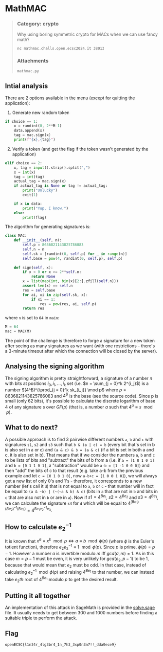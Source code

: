 # MathMAC
> ### Category: crypto
>
> Why using boring symmetric crypto for MACs when we can use fancy math?
>
> `nc mathmac.challs.open.ecsc2024.it 38013`
>
> ### Attachments
>
> `mathmac.py`
## Intial analysis
There are 2 options available in the menu (except for quitting the application):
1. Generate new random token
```py
if choice == 1:
    x = randint(0, 2**M-1)
    data.append(x)
    tag = mac.sign(x)
    print(f"{x},{tag}")
```
2. Verify a token (and get the flag if the token wasn't generated by the application)
```py
elif choice == 2:
    x, tag = input().strip().split(",")
    x = int(x)
    tag = int(tag)
    actual_tag = mac.sign(x)
    if actual_tag is None or tag != actual_tag:
        print("Unlucky")
        exit(1)

    if x in data:
        print("Yup. I know.")
    else:
        print(flag)
```
The algorithm for generating signatures is:
```py
class MAC:
    def __init__(self, n):
        self.p = 8636821143825786083
        self.n = n
        self.sk = [randint(0, self.p) for _ in range(n)]
        self.base = pow(4, randint(0, self.p), self.p)
    
    def sign(self, x):
        if x < 0 or x >= 2**self.n:
            return None
        x = list(map(int, bin(x)[2:].zfill(self.n)))
        assert len(x) == self.n
        res = self.base
        for ai, xi in zip(self.sk, x):
            if xi == 1:
                res = pow(res, ai, self.p)
        return res
```
where `n` is set to `64` in `main`:
```py
M = 64
mac = MAC(M)
```
The point of the challenge is therefore to forge a signature for a new token after seeing as many signatures as we want (with one restrictions - there's a 3-minute timeout after which the connection will be closed by the server).
## Analysing the signing algorithm
The signing algorithm is pretty straightforward, a signature of a number $n$ with bits at positions $i_0, i_1, ..., i_k$ set (i.e. $n = \sum_{j = 0}^k 2^{i_j}$) is a number $(4^B)^{\prod_{j = 0}^k sk_{i_j}} \mod p$ where $p = 8636821143825786083$ and $4^B$ is the base (see the source code). Since p is small (only 62 bits), it's possible to calculate the discrete logarithm of base 4 of any signature s over $GF(p)$ (that is, a number $a$ such that $4^a \equiv s \mod p$).
## What to do next?
A possible approach is to find 3 pairwise different numbers `a`, `b` and `c` with signatures `s1`, `s2` and `s3` such that `b & (a | c) = b` (every bit that's set in b is also set in a or c) and `(a & c) & b = (a & c)` (if a bit is set in both a and c, it is also set in b). That means that if we consider the numbers `a`, `b` and `c` to be lists of bits and "subtract" the bits of b from a (i.e. if `a = [1 0 1 0 1]` and `b = [0 1 1 0 1]`, a "subtraction" would be `a-b = [1 -1 0 0 0]`) and then "add" the bits of c to that result (e.g. take a-b from the previous example and let `c = [0 1 0 1 0]`, now `a-b+c = [1 0 0 1 0]`), we will always get a new list of only 0's and 1's - therefore, it corresponds to a new number (let's call it `d`) that is not equal to `a`, `b` or `c` - that number will in fact be equal to `(a & ~b) | (~(~a & b) & c)` (bits in `a` that are not in `b` and bits in `c` that are also not in `b` or are in `a`). Now if $s1 = 4^{B e_1}$, $s2 = 4^{B e_2}$ and $s3 = 4^{B e_1}$, we can calculate the signature `s4` for `d` which will be equal to $4^{(B e_1)(B e_2)^{-1}(B e_3)} = 4^{B e_1 e_2^{-1} e_3}$.
## How to calculate $e_2^{-1}$
It is known that $x^a \equiv x^b \mod p \iff a \equiv b \mod \phi(p)$ (where $\phi$ is the Euler's totient function), therefore $e_2 e_2^{-1} \equiv 1 \mod \phi(p)$. Since $p$ is prime, $\phi(p) = p - 1$. However a number $a$ is invertible modulo $m$ iff $gcd(a, m) = 1$. As in this case $m = p - 1$ must be even, it is very unlikely for $gcd(e_2, p - 1)$ to be $1$, because that would mean that $e_2$ must be odd. In that case, instead of calculating $e_2^{-1} \mod \phi(p)$ and raising $4^{B e_1}$ to that number, we can instead take $e_2th$ root of $4^{B e_1}$ modulo $p$ to get the desired result.
## Putting it all together
An implementation of this attack in SageMath is provided in the [solve.sage](./solve.sage) file. It usually needs to get between 300 and 1000 numbers before finding a suitable triple to perform the attack.
## Flag
`openECSC{l1n34r_4lg3br4_1n_7h3_3xp0n3n7!!_dda0ece9}`